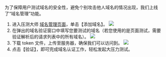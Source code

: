 为了保障用户测试域名的安全性，避免个别攻击他人域名的情况出现，我们上线了“域名管理”功能。

1. 进入压测大师 [域名管理页面](http://console.tce.fsphere.cn/wetest/master/domain)，单击【添加域名】。
![](http://imgcache.tce.fsphere.cn/image/mc.qcloudimg.com/static/img/db191fb1e76e45d756ff0a542df89cac/image.png)
2. 在弹出的域名验证窗口中填写您要测试的域名（若您使用的是页面测试，需要验证解析后的请求列表中的所有域名）。
![](http://imgcache.tce.fsphere.cn/image/mc.qcloudimg.com/static/img/60f39ca0687bb93f99f40e9baf43996f/image.png)
3. 下载 token 文件，上传至服务器，确保我们可以访问到。
![](http://imgcache.tce.fsphere.cn/image/mc.qcloudimg.com/static/img/c52ec16f5a006009eb7037099c68b16f/image.png)
4. 点击【验证】，即可完成域名认证工作，轻松发起大压力测试。